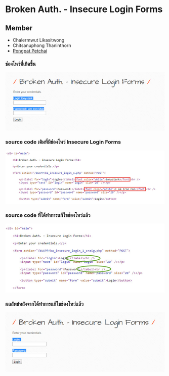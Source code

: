 # Broken Auth. - Insecure Login Forms

## Member
  - Chalermwut Likasitwong 
  - Chitsanuphong Thaninthorn
  - [Pongpat Petchai](https://numl3er47.github.io/)

### ช่องโหว่ที่เกิดขึ้น
![Mypic](bWAPP/1.jpg)

### source code เดิมที่มีช่องโหว่ Insecure Login Forms
![Mypic](bWAPP/2.jpg)

### source code ที่ได้ทำการแก้ไขช่องโหว่แล้ว
![Mypic](bWAPP/4.jpg)

### ผลลัพธ์หลังจากได้ทำการแก้ไขช่องโหว่แล้ว
![Mypic](bWAPP/3.jpg)


